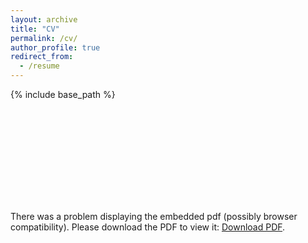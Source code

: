 ```yaml
---
layout: archive
title: "CV"
permalink: /cv/
author_profile: true
redirect_from:
  - /resume
---
```


{% include base_path %}

<object data='/files/prabin_cv.pdf' type='application/pdf' width='700px' height='700px'>
<embed src='/files/prabin_cv.pdf'> <p> There was a problem displaying the embedded pdf (possibly browser compatibility). Please download the PDF to view it: <a href='/files/prabin_cv.pdf'>Download PDF</a>.  </p></embed>
</object>

